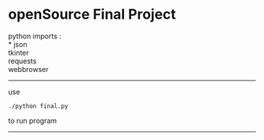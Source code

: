 # openSource Final Project

python imports :  
* 
   json  
   tkinter  
   requests  
   webbrowser  

---

use
```
./python final.py
```
to run program

---
